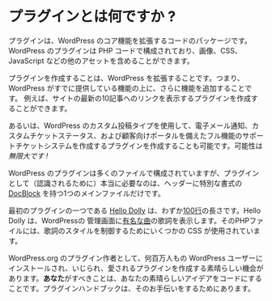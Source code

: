 <!-- 
# What is a Plugin?
 -->
# プラグインとは何ですか ?

<!-- 
Plugins are packages of code that extend the core functionality of WordPress. WordPress plugins are made up of PHP code and can include other assets such as images, CSS, and JavaScript.
 -->
プラグインは、WordPress のコア機能を拡張するコードのパッケージです。WordPress のプラグインは PHP コードで構成されており、画像、CSS、JavaScript などの他のアセットを含めることができます。

<!-- 
By making your own plugin you are *extending* WordPress, i.e. building additional functionality on top of what WordPress already offers. For example, you could write a plugin that displays links to the ten most recent posts on your site.
 -->
プラグインを作成することは、WordPress を拡張することです。つまり、WordPress がすでに提供している機能の上に、さらに機能を追加することです。 例えば、サイトの最新の10記事へのリンクを表示するプラグインを作成することができます。

<!-- 
Or, using WordPress’ custom post types, you could write a plugin that creates a full-featured support ticketing system with email notifications, custom ticket statuses, and a client-facing portal. The possibilities are *endles***s*!*
 -->
あるいは、WordPress のカスタム投稿タイプを使用して、電子メール通知、カスタムチケットステータス、および顧客向けポータルを備えたフル機能のサポートチケットシステムを作成するプラグインを作成することも可能です。可能性は *無限大です !*

<!-- 
Most WordPress plugins are composed of many files, but a plugin really only *needs* one main file with a specifically formatted [DocBlock](http://en.wikipedia.org/wiki/PHPDoc#DocBlock) in the header.
 -->
WordPress のプラグインは多くのファイルで構成されていますが、プラグインとして（認識されるために）本当に必要なのは、ヘッダーに特別な書式の [DocBlock](http://en.wikipedia.org/wiki/PHPDoc#DocBlock) を持つ1つのメインファイルだけです。

<!-- 
[Hello Dolly](https://wordpress.org/plugins/hello-dolly/ "Hello Dolly"), one of the first plugins, is only [100 lines](https://plugins.trac.wordpress.org/browser/hello-dolly/trunk/hello.php) long. Hello Dolly shows lyrics from [the famous song](http://en.wikipedia.org/wiki/Hello,_Dolly!_(song)) in the WordPress admin. Some CSS is used in the PHP file to control how the lyric is styled.
 -->
最初のプラグインの一つである [Hello Dolly](https://wordpress.org/plugins/hello-dolly/ "Hello Dolly") は、わずか[100行](https://plugins.trac.wordpress.org/browser/hello-dolly/trunk/hello.php)の長さです。Hello Dolly は、WordPressの 管理画面に[有名な曲](http://en.wikipedia.org/wiki/Hello,_Dolly!_(song))の歌詞を表示します。そのPHPファイルには、歌詞のスタイルを制御するためにいくつかの CSS が使用されています。

<!-- 
As a WordPress.org plugin author, you have an amazing opportunity to create a plugin that will be installed, tinkered with, and loved by millions of WordPress users. All **you** need to do is turn your great idea into code. The Plugin Handbook is here to help you with that.
 -->
WordPress.org のプラグイン作者として、何百万人もの WordPress ユーザーにインストールされ、いじられ、愛されるプラグインを作成する素晴らしい機会があります。**あなた**がすべきことは、あなたの素晴らしいアイデアをコードにすることです。プラグインハンドブックは、そのお手伝いをするためにあります。
